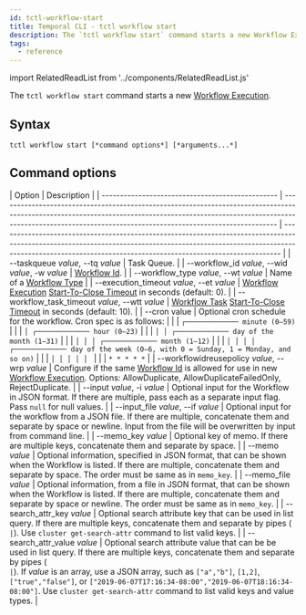 ```yaml
---
id: tctl-workflow-start
title: Temporal CLI - tctl workflow start
description: The `tctl workflow start` command starts a new Workflow Execution.
tags:
  - reference
---
```


import RelatedReadList from '../components/RelatedReadList.js'

The `tctl workflow start` command starts a new [Workflow Execution](/docs/content/what-is-a-workflow-execution).

## Syntax

`tctl workflow start [*command options*] [*arguments...*]`

## Command options

| Option                                           | Description                                                                                                                                                                                                                              |
| ------------------------------------------------ | ---------------------------------------------------------------------------------------------------------------------------------------------------------------------------------------------------------------------------------------- | ----------------------------------------------------------------------------------------------------------------------------------------------------------------------------------------------------------------------------------------- |
| --taskqueue _value_, --tq _value_                | Task Queue.                                                                                                                                                                                                                              |
| --workflow_id _value_, --wid _value_, -w _value_ | [Workflow Id](/docs/content/what-is-a-workflow-id).                                                                                                                                                                                      |
| --workflow_type _value_, --wt _value_            | Name of a [Workflow Type](/docs/content/what-is-a-workflow-type)                                                                                                                                                                         |
| --execution_timeout _value_, --et _value_        | [Workflow Execution](/docs/content/what-is-a-workflow-execution) [Start-To-Close Timeout](https://docs.temporal.io/docs/content/what-is-a-start-to-close-timeout/) in seconds (default: 0).                                              |
| --workflow_task_timeout _value_, --wtt _value_   | [Workflow Task](/docs/content/what-is-a-workflow-task) [Start-To-Close Timeout](https://docs.temporal.io/docs/content/what-is-a-start-to-close-timeout/) in seconds (default: 10).                                                       |
| --cron value                                     | Optional cron schedule for the workflow. Cron spec is as follows:                                                                                                                                                                        |
|                                                  | `┌───────────── minute (0–59)`                                                                                                                                                                                                           |
|                                                  | `│ ┌───────────── hour (0–23)`                                                                                                                                                                                                           |
|                                                  | `│ │ ┌───────────── day of the month (1–31)`                                                                                                                                                                                             |
|                                                  | `│ │ │ ┌───────────── month (1–12)`                                                                                                                                                                                                      |
|                                                  | `│ │ │ │ ┌───────────── day of the week (0–6, with 0 = Sunday, 1 = Monday, and so on)`                                                                                                                                                   |
|                                                  | `│ │ │ │ │ `                                                                                                                                                                                                                             |
|                                                  | `* * * * *`                                                                                                                                                                                                                              |
| --workflowidreusepolicy _value_, --wrp _value_   | Configure if the same [Workflow Id](/docs/content/what-is-a-workflow-id) is allowed for use in new [Workflow Execution](/docs/content/what-is-a-workflow-execution). Options: AllowDuplicate, AllowDuplicateFailedOnly, RejectDuplicate. |
| --input _value_, -i _value_                      | Optional input for the Workflow in JSON format. If there are multiple, pass each as a separate input flag. Pass `null` for null values.                                                                                                  |
| --input_file _value_, --if _value_               | Optional input for the workflow from a JSON file. If there are multiple, concatenate them and separate by space or newline. Input from the file will be overwritten by input from command line.                                          |
| --memo_key _value_                               | Optional key of memo. If there are multiple keys, concatenate them and separate by space.                                                                                                                                                |
| --memo _value_                                   | Optional information, specified in JSON format, that can be shown when the Workflow is listed. If there are multiple, concatenate them and separate by space. The order must be same as in `memo_key`.                                   |
| --memo_file _value_                              | Optional information, from a file in JSON format, that can be shown when the Workflow is listed. If there are multiple, concatenate them and separate by space or newline. The order must be same as in `memo_key`.                      |
| --search_attr_key _value_                        | Optional search attribute key that can be used in list query. If there are multiple keys, concatenate them and separate by pipes (`                                                                                                      | `). Use `cluster get-search-attr` command to list valid keys.                                                                                                                                                                             |
| --search_attr_value _value_                      | Optional search attribute value that can be be used in list query. If there are multiple keys, concatenate them and separate by pipes (`                                                                                                 | `). If *value* is an array, use a JSON array, such as `["a","b"]`, `[1,2]`, `["true","false"]`, or `["2019-06-07T17:16:34-08:00","2019-06-07T18:16:34-08:00"]`. Use `cluster get-search-attr` command to list valid keys and value types. |
